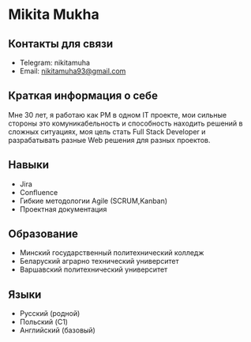 # Mikita Mukha
## Контакты для связи
* Telegram: nikitamuha
* Email: nikitamuha93@gmail.com

## Краткая информация о себе
Мне 30 лет, я работаю как PM в одном IT проекте, мои сильные стороны это комуникабельность и способность находить решений в сложных ситуациях, моя цель стать Full Stack Developer и разрабатывать разные Web решения для разных проектов.

## Навыки
* Jira
* Confluence
* Гибкие методологии Agile (SCRUM,Kanban)
* Проектная документация

## Образование
* Минский государственный политехнический колледж
* Беларуский аграрно технический университет
* Варшавский политехнический университет

## Языки
* Русский (родной)
* Польский (C1)
* Английский (базовый)
